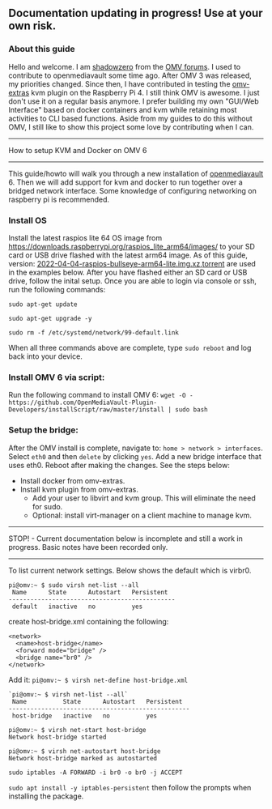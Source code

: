 ## Documentation updating in progress! Use at your own risk.
### About this guide
Hello and welcome. I am [shadowzero](https://forum.openmediavault.org/wsc/index.php?user/2842-shadowzero/) from the [OMV forums](https://forum.openmediavault.org/). I used to contribute to openmediavault some time ago. After OMV 3 was released, my priorities changed. Since then, I have contributed in testing the [omv-extras](https://wiki.omv-extras.org/) kvm plugin on the Raspberry Pi 4. I still think OMV is awesome. I just don't use it on a regular basis anymore. I prefer building my own "GUI/Web Interface" based on docker containers and kvm while retaining most activities to CLI based functions. Aside from my guides to do this without OMV, I still like to show this project some love by contributing when I can.
***
 How to setup KVM and Docker on OMV 6
***
This guide/howto will walk you through a new installation of [openmediavault](https://www.openmediavault.org/) 6. Then we will add support for kvm and docker to run together over a bridged network interface. Some knowledge of configuring networking on raspberry pi is recommended.

### Install OS
Install the latest raspios lite 64 OS image from https://downloads.raspberrypi.org/raspios_lite_arm64/images/ to your SD card or USB drive flashed with the latest arm64 image. As of this guide, version: [2022-04-04-raspios-bullseye-arm64-lite.img.xz](https://downloads.raspberrypi.org/raspios_lite_arm64/images/raspios_lite_arm64-2022-04-07/2022-04-04-raspios-bullseye-arm64-lite.img.xz),[torrent](https://downloads.raspberrypi.org/raspios_lite_arm64/images/raspios_lite_arm64-2022-04-07/2022-04-04-raspios-bullseye-arm64-lite.img.xz.torrent) are used in the examples below. After you have flashed either an SD card or USB drive, follow the inital setup. Once you are able to login via console or ssh, run the following commands:
```
sudo apt-get update

sudo apt-get upgrade -y

sudo rm -f /etc/systemd/network/99-default.link
```
When all three commands above are complete, type `sudo reboot` and log back into your device.

### Install OMV 6 via script:
Run the following command to install OMV 6:
`wget -O - https://github.com/OpenMediaVault-Plugin-Developers/installScript/raw/master/install | sudo bash`
### Setup the bridge:
After the OMV install is complete, navigate to: `home > network > interfaces`. Select `eth0` and then `delete` by clicking `yes`.
Add a new bridge interface that uses eth0. Reboot after making the changes. See the steps below:
- Install docker from omv-extras.
- Install kvm plugin from omv-extras.
  - Add your user to libvirt and kvm group. This will eliminate the need for sudo.
  - Optional: install virt-manager on a client machine to manage kvm.
***
STOP! - Current documentation below is incomplete and still a work in progress. Basic notes have been recorded only.
***
To list current network settings. Below shows the default which is virbr0.
```
pi@omv:~ $ sudo virsh net-list --all
 Name      State      Autostart   Persistent
----------------------------------------------
 default   inactive   no          yes
```
create host-bridge.xml containing the following:
```
<network>
  <name>host-bridge</name>
  <forward mode="bridge" />
  <bridge name="br0" />
</network>
```
Add it: `pi@omv:~ $ virsh net-define host-bridge.xml`
```
`pi@omv:~ $ virsh net-list --all`
 Name          State      Autostart   Persistent
--------------------------------------------------
 host-bridge   inactive   no          yes
```
```
pi@omv:~ $ virsh net-start host-bridge
Network host-bridge started
```
```
pi@omv:~ $ virsh net-autostart host-bridge
Network host-bridge marked as autostarted
```
`sudo iptables -A FORWARD -i br0 -o br0 -j ACCEPT`

`sudo apt install -y iptables-persistent` then follow the prompts when installing the package.
